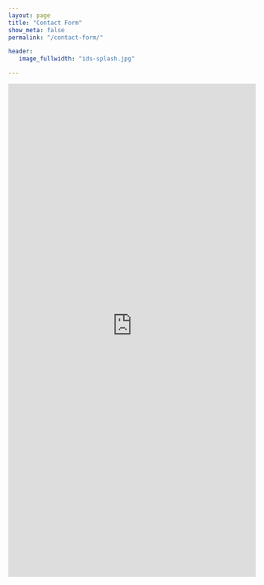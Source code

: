 ```yaml
---
layout: page
title: "Contact Form"
show_meta: false
permalink: "/contact-form/"

header:
   image_fullwidth: "ids-splash.jpg"

---
```


<iframe height="1005" allowTransparency="true" frameborder="0" scrolling="yes" style="width:100%;border:none"  src="https://imaginarydentalservices.wufoo.com/embed/z1ys1al10gcp40m/"><a href="https://imaginarydentalservices.wufoo.com/forms/z1ys1al10gcp40m/">Fill out my Wufoo form!</a></iframe>


